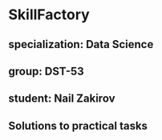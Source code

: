 # SkillFactory 
## specialization: Data Science  
## group: DST-53
## student: Nail Zakirov 
## Solutions to practical tasks
